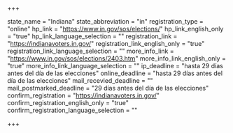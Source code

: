 +++

state_name = "Indiana"
state_abbreviation = "in"
registration_type = "online"
hp_link = "https://www.in.gov/sos/elections/"
hp_link_english_only = "true"
hp_link_language_selection = ""
registration_link = "https://indianavoters.in.gov/"
registration_link_english_only = "true"
registration_link_language_selection = ""
more_info_link = "https://www.in.gov/sos/elections/2403.htm"
more_info_link_english_only = "true"
more_info_link_language_selection = ""
ip_deadline = "hasta 29 días antes del día de las elecciones"
online_deadline = "hasta 29 días antes del día de las elecciones"
mail_recevied_deadline = ""
mail_postmarked_deadline = "29 días antes del día de las elecciones"
confirm_registration = "https://indianavoters.in.gov/"
confirm_registration_english_only = "true"
confirm_registration_language_selection = ""

+++
